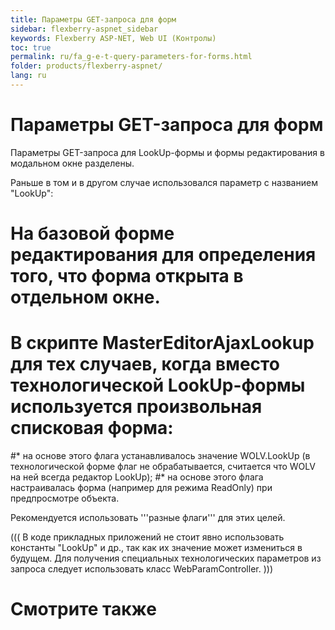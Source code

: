 ```yaml
---
title: Параметры GET-запроса для форм
sidebar: flexberry-aspnet_sidebar
keywords: Flexberry ASP-NET, Web UI (Контролы)
toc: true
permalink: ru/fa_g-e-t-query-parameters-for-forms.html
folder: products/flexberry-aspnet/
lang: ru
---
```

# Параметры GET-запроса для форм

Параметры GET-запроса для LookUp-формы и формы редактирования в модальном окне разделены.

Раньше в том и в другом случае использовался параметр с названием "LookUp":
# На базовой форме редактирования для определения того, что форма открыта в отдельном окне.
# В скрипте MasterEditorAjaxLookup для тех случаев, когда вместо технологической LookUp-формы используется произвольная списковая форма:
#* на основе этого флага устанавливалось значение WOLV.LookUp (в технологической форме флаг не обрабатывается, считается что WOLV на ней всегда редактор LookUp);
#* на основе этого флага настраивалась форма (например для режима ReadOnly) при предпросмотре объекта.

Рекомендуется использовать '''разные флаги''' для этих целей.

(((<msg type=warning>
В коде прикладных приложений не стоит явно использовать константы "LookUp" и др., так как их значение может измениться в будущем. Для получения специальных технологических параметров из запроса следует использовать класс WebParamController.
</msg>)))


# Смотрите также




